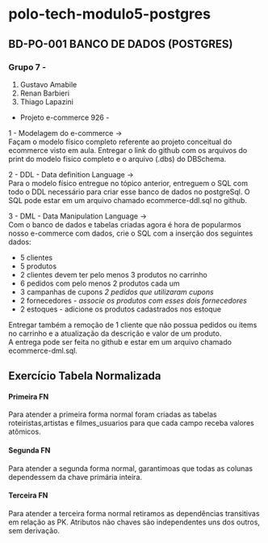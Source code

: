 # polo-tech-modulo5-postgres
<h2>BD-PO-001 BANCO DE DADOS (POSTGRES)</h2>

<h3>Grupo 7 - </h3>
<ol>
  <li>Gustavo Amabile</li>
  <li>Renan Barbieri</li>
  <li>Thiago Lapazini</li>
</ol>

- Projeto e-commerce 926 -

<p>1 - Modelagem do e-commerce -> <br />
Façam o modelo físico completo referente ao projeto conceitual do ecommerce visto em aula. Entregar o link do github com os arquivos do print do modelo físico completo e o arquivo (.dbs) do DBSchema.</p>

<p>2 - DDL - Data definition Language -><br />
Para o modelo físico entregue no tópico anterior, entreguem o SQL com todo o DDL necessário para criar esse banco de dados no postgreSql. O SQL pode estar em um arquivo chamado ecommerce-ddl.sql no github.</p>

<p>3 - DML - Data Manipulation Language -><br />
Com o banco de dados e tabelas criadas agora é hora de popularmos nosso e-commerce com dados, crie o SQL com a inserção dos seguintes dados:</p>


<ul>
  <li>5 clientes</li>
  <li>5 produtos</li>
  <li>2 clientes devem ter pelo menos 3 produtos no carrinho</li>
  <li>6 pedidos com pelo menos 2 produtos cada um</li>
  <li>3 campanhas de cupons <em>2 pedidos que utilizaram cupons</em></li>
  <li>2 fornecedores - <em>associe os produtos com esses dois fornecedores</em></li>
  <li>2 estoques - <em></em> adicione os produtos cadastrados nos estoque</li>
</ul>


<p>Entregar também a remoção de 1 cliente que não possua pedidos ou items no carrinho e a atualização da descrição e valor de um produto.<br /> A entrega pode ser feita no github e estar em um arquivo chamado ecommerce-dml.sql.</p>







<h2>Exercício Tabela Normalizada</h2>


<h4>Primeira FN</h4>
<p>Para atender a primeira forma normal foram criadas as tabelas roteiristas,artistas e filmes_usuarios para que cada campo receba valores atômicos.<br /><p>
<h4>Segunda FN</h4>
<p>Para atender a segunda forma normal, garantimoas que todas as colunas dependessem da chave primária inteira. <br /><p>
<h4>Terceira FN</h4>
<p>Para atender a terceira forma normal retiramos as dependências transitivas em relação as PK. Atributos não chaves são independentes uns dos outros, sem derivação.<br /><p>
